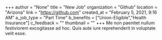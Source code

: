 +++
author = "None"
title = "New Job"
organization = "Github"
location = "Arizona"
link = "https://github.com"
created_at = "February 5, 2021, 9:16 AM"
a_job_type = "Part Time"
b_benefits = ["Union-Eligible","Health Insurance"]
c_feedback = ""
thumbnail = ""
+++
Me non paenitet nullum festiviorem excogitasse ad hoc. Quis aute iure reprehenderit in voluptate velit esse.